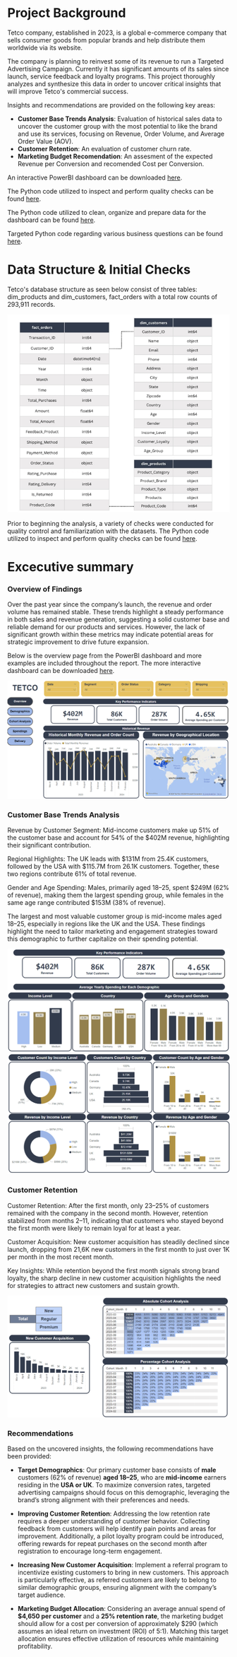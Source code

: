 # Project Background
Tetco company, established in 2023, is a global e-commerce company that sells consumer goods from popular brands and help distribute them worldwide via its website.

The company is planning to reinvest some of its revenue to run a Targeted Advertising Campaign. Currently it has significant amounts of its sales since launch, service feedback and loyalty programs. This project thoroughly analyzes and synthesize this data in order to uncover critical insights that will improve Tetco's commercial success.

Insights and recommendations are provided on the following key areas:
- **Customer Base Trends Analysis**: Evaluation of historical sales data to uncover the customer group with the most potential to like the brand and use its services, focusing on Revenue, Order Volume, and Average Order Value (AOV).
- **Customer Retention**: An evaluation of customer churn rate.
- **Marketing Budget Recomendation**: An assesment of the expected Revenue per Conversion and recomended Cost per Conversion.
  
An interactive PowerBI dashboard can be downloaded [here](https://drive.google.com/file/d/1H41UZsJCRlm7q2i9rbmzRE2MWo88MegW/view?usp=sharing).

The Python code utilized to inspect and perform quality checks can be found [here]().

The Python code utilized to clean, organize and prepare data for the dashboard can be found [here]().

Targeted Python code regarding various business questions can be found [here]().

# Data Structure & Initial Checks

Tetco's database structure as seen below consist of three tables: dim_products and dim_customers, fact_orders with a total row counts of 293,911 records.

<div align="center">
  <img src="https://github.com/QuinnNgo97/githubtest/blob/2f63a850e6520fa73cb4ac89bfac8c49c796ad77/relations.jpg">
</div>

Prior to beginning the analysis, a variety of checks were conducted for quality control and familiarization with the datasets. The Python code utilized to inspect and perform quality checks can be found [here]().

# Excecutive summary

### Overview of Findings

Over the past year since the company’s launch, the revenue and order volume has remained stable. These trends highlight a steady performance in both sales and revenue generation, suggesting a solid customer base and reliable demand for our products and services. However, the lack of significant growth within these metrics may indicate potential areas for strategic improvement to drive future expansion.

Below is the overview page from the PowerBI dashboard and more examples are included throughout the report. The more interactive dashboard can be downloaded [here](https://drive.google.com/file/d/1H41UZsJCRlm7q2i9rbmzRE2MWo88MegW/view?usp=sharing).

<div align="center">
  <img src="https://github.com/QuinnNgo97/githubtest/blob/5cfa2145594bde1f9a53296520e30cb40058b9db/Dashboardoverview.png">
</div>

### Customer Base Trends Analysis

Revenue by Customer Segment: Mid-income customers make up 51% of the customer base and account for 54% of the $402M revenue, highlighting their significant contribution.

Regional Highlights: The UK leads with $131M from 25.4K customers, followed by the USA with $115.7M from 26.1K customers. Together, these two regions contribute 61% of total revenue.

Gender and Age Spending: Males, primarily aged 18–25, spent $249M (62% of revenue), making them the largest spending group, while females in the same age range contributed $153M (38% of revenue).

The largest and most valuable customer group is mid-income males aged 18–25, especially in regions like the UK and the USA. These findings highlight the need to tailor marketing and engagement strategies toward this demographic to further capitalize on their spending potential.

<div align="center">
  <img src="https://github.com/QuinnNgo97/githubtest/blob/efa90b20fa7f95d938fb43849275f842676bc13a/Dashboard4.png">
</div>

<div align="center">
  <img src="https://github.com/QuinnNgo97/githubtest/blob/efa90b20fa7f95d938fb43849275f842676bc13a/Dashboard2.png">
</div>

### Customer Retention

Customer Retention: After the first month, only 23–25% of customers remained with the company in the second month. However, retention stabilized from months 2–11, indicating that customers who stayed beyond the first month were likely to remain loyal for at least a year.

Customer Acquisition: New customer acquisition has steadily declined since launch, dropping from 21,6K new customers in the first month to just over 1K per month in the most recent month.

Key Insights: While retention beyond the first month signals strong brand loyalty, the sharp decline in new customer acquisition highlights the need for strategies to attract new customers and sustain growth.

<div align="center">
  <img src="https://github.com/QuinnNgo97/githubtest/blob/efa90b20fa7f95d938fb43849275f842676bc13a/Dashboard3.png">
</div>



### Recommendations

Based on the uncovered insights, the following recommendations have been provided:

- **Target Demographics**: Our primary customer base consists of **male** customers (62% of revenue) **aged 18–25**, who are **mid-income** earners residing in the **USA or UK**. To maximize conversion rates, targeted advertising campaigns should focus on this demographic, leveraging the brand’s strong alignment with their preferences and needs.

- **Improving Customer Retention**: Addressing the low retention rate requires a deeper understanding of customer behavior. Collecting feedback from customers will help identify pain points and areas for improvement. Additionally, a pilot loyalty program could be introduced, offering rewards for repeat purchases on the second month after registration to encourage long-term engagement.

- **Increasing New Customer Acquisition**: Implement a referral program to incentivize existing customers to bring in new customers. This approach is particularly effective, as referred customers are likely to belong to similar demographic groups, ensuring alignment with the company’s target audience.

- **Marketing Budget Allocation**: Considering an average annual spend of **$4,650 per customer** and a **25% retention rate**, the marketing budget should allow for a cost per conversion of approximately $290 (which assumes an ideal return on investment (ROI) of 5:1). Matching this target allocation ensures effective utilization of resources while maintaining profitability.

